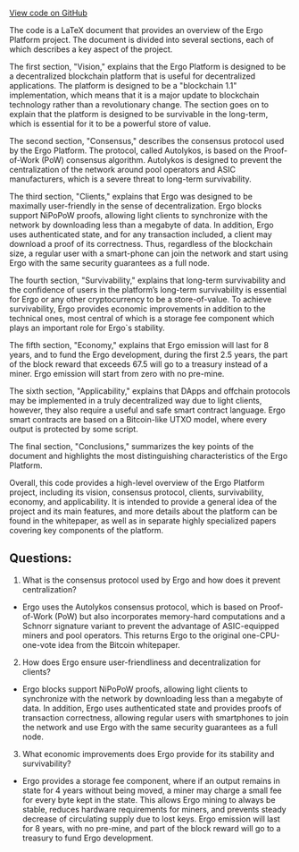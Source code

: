 [View code on GitHub](https://github.com/ergoplatform/ergo/papers/teaser/teaser.tex)

The code is a LaTeX document that provides an overview of the Ergo Platform project. The document is divided into several sections, each of which describes a key aspect of the project. 

The first section, "Vision," explains that the Ergo Platform is designed to be a decentralized blockchain platform that is useful for decentralized applications. The platform is designed to be a "blockchain 1.1" implementation, which means that it is a major update to blockchain technology rather than a revolutionary change. The section goes on to explain that the platform is designed to be survivable in the long-term, which is essential for it to be a powerful store of value.

The second section, "Consensus," describes the consensus protocol used by the Ergo Platform. The protocol, called Autolykos, is based on the Proof-of-Work (PoW) consensus algorithm. Autolykos is designed to prevent the centralization of the network around pool operators and ASIC manufacturers, which is a severe threat to long-term survivability. 

The third section, "Clients," explains that Ergo was designed to be maximally user-friendly in the sense of decentralization. Ergo blocks support NiPoPoW proofs, allowing light clients to synchronize with the network by downloading less than a megabyte of data. In addition, Ergo uses authenticated state, and for any transaction included, a client may download a proof of its correctness. Thus, regardless of the blockchain size, a regular user with a smart-phone can join the network and start using Ergo with the same security guarantees as a full node.

The fourth section, "Survivability," explains that long-term survivability and the confidence of users in the platform’s long-term survivability is essential for Ergo or any other cryptocurrency to be a store-of-value. To achieve survivability, Ergo provides economic improvements in addition to the technical ones, most central of which is a storage fee component which plays an important role for Ergo`s stability. 

The fifth section, "Economy," explains that Ergo emission will last for 8 years, and to fund the Ergo development, during the first 2.5 years, the part of the block reward that exceeds 67.5 will go to a treasury instead of a miner. Ergo emission will start from zero with no pre-mine. 

The sixth section, "Applicability," explains that DApps and offchain protocols may be implemented in a truly decentralized way due to light clients, however, they also require a useful and safe smart contract language. Ergo smart contracts are based on a Bitcoin-like UTXO model, where every output is protected by some script. 

The final section, "Conclusions," summarizes the key points of the document and highlights the most distinguishing characteristics of the Ergo Platform. 

Overall, this code provides a high-level overview of the Ergo Platform project, including its vision, consensus protocol, clients, survivability, economy, and applicability. It is intended to provide a general idea of the project and its main features, and more details about the platform can be found in the whitepaper, as well as in separate highly specialized papers covering key components of the platform.
## Questions: 
 1. What is the consensus protocol used by Ergo and how does it prevent centralization?
- Ergo uses the Autolykos consensus protocol, which is based on Proof-of-Work (PoW) but also incorporates memory-hard computations and a Schnorr signature variant to prevent the advantage of ASIC-equipped miners and pool operators. This returns Ergo to the original one-CPU-one-vote idea from the Bitcoin whitepaper.

2. How does Ergo ensure user-friendliness and decentralization for clients?
- Ergo blocks support NiPoPoW proofs, allowing light clients to synchronize with the network by downloading less than a megabyte of data. In addition, Ergo uses authenticated state and provides proofs of transaction correctness, allowing regular users with smartphones to join the network and use Ergo with the same security guarantees as a full node.

3. What economic improvements does Ergo provide for its stability and survivability?
- Ergo provides a storage fee component, where if an output remains in state for 4 years without being moved, a miner may charge a small fee for every byte kept in the state. This allows Ergo mining to always be stable, reduces hardware requirements for miners, and prevents steady decrease of circulating supply due to lost keys. Ergo emission will last for 8 years, with no pre-mine, and part of the block reward will go to a treasury to fund Ergo development.